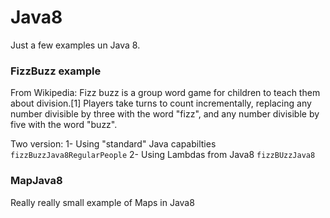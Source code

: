# Java8
Just a few examples un Java 8.

### FizzBuzz example
From Wikipedia: Fizz buzz is a group word game for children to teach them about division.[1] Players take turns to count incrementally, replacing any number divisible by three with the word "fizz", and any number divisible by five with the word "buzz".

Two version:
1- Using "standard" Java capabilties `fizzBuzzJava8RegularPeople`
2- Using Lambdas from Java8 `fizzBUzzJava8`

### MapJava8
Really really small example of Maps in Java8
